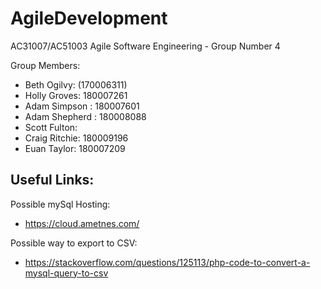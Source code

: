 # AgileDevelopment
AC31007/AC51003 Agile Software Engineering - Group Number 4

Group Members:
- Beth Ogilvy: (170006311)
- Holly Groves: 180007261
- Adam Simpson : 180007601
- Adam Shepherd : 180008088
- Scott Fulton:
- Craig Ritchie: 180009196
- Euan Taylor: 180007209

## Useful Links:
Possible mySql Hosting:
 - https://cloud.ametnes.com/
 
 Possible way to export to CSV:
 - https://stackoverflow.com/questions/125113/php-code-to-convert-a-mysql-query-to-csv
  

